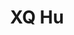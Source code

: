 ---
title: "XQ Hu"
designation: 
images:
 - headshot.jpg
twitter:
linkedin: 
speaker: 
mentor: true
---